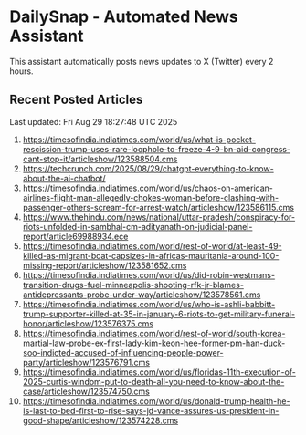 # DailySnap - Automated News Assistant

This assistant automatically posts news updates to X (Twitter) every 2 hours.

## Recent Posted Articles

Last updated: Fri Aug 29 18:27:48 UTC 2025

1. https://timesofindia.indiatimes.com/world/us/what-is-pocket-rescission-trump-uses-rare-loophole-to-freeze-4-9-bn-aid-congress-cant-stop-it/articleshow/123588504.cms
2. https://techcrunch.com/2025/08/29/chatgpt-everything-to-know-about-the-ai-chatbot/
3. https://timesofindia.indiatimes.com/world/us/chaos-on-american-airlines-flight-man-allegedly-chokes-woman-before-clashing-with-passenger-others-scream-for-arrest-watch/articleshow/123586115.cms
4. https://www.thehindu.com/news/national/uttar-pradesh/conspiracy-for-riots-unfolded-in-sambhal-cm-adityanath-on-judicial-panel-report/article69988934.ece
5. https://timesofindia.indiatimes.com/world/rest-of-world/at-least-49-killed-as-migrant-boat-capsizes-in-africas-mauritania-around-100-missing-report/articleshow/123581652.cms
6. https://timesofindia.indiatimes.com/world/us/did-robin-westmans-transition-drugs-fuel-minneapolis-shooting-rfk-jr-blames-antidepressants-probe-under-way/articleshow/123578561.cms
7. https://timesofindia.indiatimes.com/world/us/who-is-ashli-babbitt-trump-supporter-killed-at-35-in-january-6-riots-to-get-military-funeral-honor/articleshow/123576375.cms
8. https://timesofindia.indiatimes.com/world/rest-of-world/south-korea-martial-law-probe-ex-first-lady-kim-keon-hee-former-pm-han-duck-soo-indicted-accused-of-influencing-people-power-party/articleshow/123576791.cms
9. https://timesofindia.indiatimes.com/world/us/floridas-11th-execution-of-2025-curtis-windom-put-to-death-all-you-need-to-know-about-the-case/articleshow/123574750.cms
10. https://timesofindia.indiatimes.com/world/us/donald-trump-health-he-is-last-to-bed-first-to-rise-says-jd-vance-assures-us-president-in-good-shape/articleshow/123574228.cms
